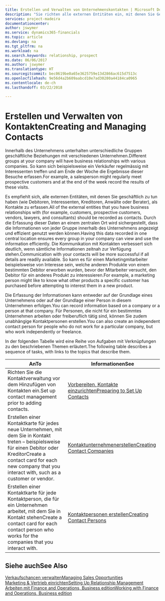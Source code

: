 ```yaml
---
title: Erstellen und Verwalten von Unternehmenskontakten | Microsoft Docs
description: "Sie richten alle externen Entitäten ein, mit denen Sie Geschäftsbeziehungen haben (wie Debitoren, Interessenten, Kreditoren und Berater)."
services: project-madeira
documentationcenter: 
author: jswymer
ms.service: dynamics365-financials
ms.topic: article
ms.devlang: na
ms.tgt_pltfrm: na
ms.workload: na
ms.search.keywords: relationship, prospect
ms.date: 06/06/2017
ms.author: jswymer
ms.translationtype: HT
ms.sourcegitcommit: bec0619be0a65e3625759e13d2866ac615d7513c
ms.openlocfilehash: 9e56d4a2b609aabcd10e7ad30280a44184ca0965
ms.contentlocale: de-ch
ms.lasthandoff: 03/22/2018

---
```

# <a name="creating-and-managing-contacts"></a><span data-ttu-id="8799a-103">Erstellen und Verwalten von Kontakten</span><span class="sxs-lookup"><span data-stu-id="8799a-103">Creating and Managing Contacts</span></span>
<span data-ttu-id="8799a-104">Innerhalb des Unternehmens unterhalten unterschiedliche Gruppen geschäftliche Beziehungen mit verschiedenen Unternehmen.</span><span class="sxs-lookup"><span data-stu-id="8799a-104">Different groups at your company will have business relationships with various companies.</span></span> <span data-ttu-id="8799a-105">So kann sich beispielsweise ein Verkäufer regelmässig mit Interessenten treffen und am Ende der Woche die Ergebnisse dieser Besuche erfassen.</span><span class="sxs-lookup"><span data-stu-id="8799a-105">For example, a salesperson might regularly meet prospective customers and at the end of the week record the results of these visits.</span></span>

<span data-ttu-id="8799a-106">Es empfiehlt sich, alle externen Entitäten, mit denen Sie geschäftlich zu tun haben (wie Debitoren, Interessenten, Kreditoren, Anwälte oder Berater), als Kontakte zu erfassen.</span><span class="sxs-lookup"><span data-stu-id="8799a-106">All of the external entities that you have business relationships with (for example, customers, prospective customers, vendors, lawyers, and consultants) should be recorded as contacts.</span></span> <span data-ttu-id="8799a-107">Durch die Erfassung dieser Daten an einem zentralen Ort wird sichergestellt, dass die Informationen von jeder Gruppe innerhalb des Unternehmens angezeigt und effizient genutzt werden können.</span><span class="sxs-lookup"><span data-stu-id="8799a-107">Having this data recorded in one central location ensures every group in your company can view and use the information efficiently.</span></span> <span data-ttu-id="8799a-108">Die Kommunikation mit Kontakten verbessert sich deutlich, wenn sämtliche Informationen zeitnah zur Verfügung stehen.</span><span class="sxs-lookup"><span data-stu-id="8799a-108">Communication with your contacts will be more successful if all details are readily available.</span></span> <span data-ttu-id="8799a-109">So kann es für einen Marketingmitarbeiter beispielsweise von Interesse sein, welche anderen Produkte von einem bestimmten Debitor erworben wurden, bevor der Mitarbeiter versucht, den Debitor für ein anderes Produkt zu interessieren.</span><span class="sxs-lookup"><span data-stu-id="8799a-109">For example, a marketing person might like to know what other products a specific customer has purchased before attempting to interest them in a new product.</span></span>

<span data-ttu-id="8799a-110">Die Erfassung der Informationen kann entweder auf der Grundlage eines Unternehmens oder auf der Grundlage einer Person in diesem Unternehmen erfolgen.</span><span class="sxs-lookup"><span data-stu-id="8799a-110">You can record information based on a company or a person at that company.</span></span> <span data-ttu-id="8799a-111">Für Personen, die nicht für ein bestimmtes Unternehmen arbeiten oder freiberuflich tätig sind, können Sie zudem unabhängige Kontaktpersonen erstellen.</span><span class="sxs-lookup"><span data-stu-id="8799a-111">You can also create an independent contact person for people who do not work for a particular company, but who work independently or freelance.</span></span>

<span data-ttu-id="8799a-112">In der folgenden Tabelle wird eine Reihe von Aufgaben mit Verknüpfungen zu den beschriebenen Themen erläutert.</span><span class="sxs-lookup"><span data-stu-id="8799a-112">The following table describes a sequence of tasks, with links to the topics that describe them.</span></span>

| <span data-ttu-id="8799a-113">An</span><span class="sxs-lookup"><span data-stu-id="8799a-113">To</span></span> | <span data-ttu-id="8799a-114">Informationen</span><span class="sxs-lookup"><span data-stu-id="8799a-114">See</span></span> |
| --- | --- |
| <span data-ttu-id="8799a-115">Richten Sie die Kontaktverwaltung vor dem Hinzufügen von Kontakten ein.</span><span class="sxs-lookup"><span data-stu-id="8799a-115">Set up contact management prior to adding contacts.</span></span> |[<span data-ttu-id="8799a-116">Vorbereiten, Kontakte einzurichten</span><span class="sxs-lookup"><span data-stu-id="8799a-116">Preparing to Set Up Contacts</span></span>](marketing-setup-contacts.md) |
| <span data-ttu-id="8799a-117">Erstellen einer Kontaktkarte für jedes neue Unternehmen, mit dem Sie in Kontakt treten – beispielsweise für einen Debitor oder Kreditor</span><span class="sxs-lookup"><span data-stu-id="8799a-117">Create a contact card for each new company that you interact with, such as a customer or vendor.</span></span> |[<span data-ttu-id="8799a-118">Kontaktunternehmenerstellen</span><span class="sxs-lookup"><span data-stu-id="8799a-118">Creating Contact Companies</span></span>](marketing-create-contact-companies.md) |
| <span data-ttu-id="8799a-119">Erstellen einer Kontaktkarte für jede Kontaktperson, die für ein Unternehmen arbeitet, mit dem Sie in Kontakt stehen</span><span class="sxs-lookup"><span data-stu-id="8799a-119">Create a contact card for each contact person who works for the companies that you interact with.</span></span> |[<span data-ttu-id="8799a-120">Kontaktpersonen erstellen</span><span class="sxs-lookup"><span data-stu-id="8799a-120">Creating Contact Persons</span></span>](marketing-create-contact-persons.md) |

## <a name="see-also"></a><span data-ttu-id="8799a-121">Siehe auch</span><span class="sxs-lookup"><span data-stu-id="8799a-121">See Also</span></span>
[<span data-ttu-id="8799a-122">Verkaufschancen verwalten</span><span class="sxs-lookup"><span data-stu-id="8799a-122">Managing Sales Opportunities</span></span>](marketing-manage-sales-opportunities.md)  
[<span data-ttu-id="8799a-123">Marketing & Vertrieb einrichten</span><span class="sxs-lookup"><span data-stu-id="8799a-123">Setting Up Relationship Management</span></span>](marketing-setup-marketing.md)  
[<span data-ttu-id="8799a-124">Arbeiten mit Finance and Operations, Business edition</span><span class="sxs-lookup"><span data-stu-id="8799a-124">Working with Finance and Operations, Business edition</span></span>](ui-work-product.md)  

